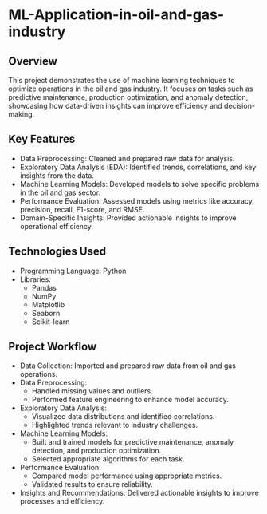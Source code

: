 # ML-Application-in-oil-and-gas-industry
## Overview
This project demonstrates the use of machine learning techniques to optimize operations in the oil and gas industry. It focuses on tasks such as predictive maintenance, production optimization, and anomaly detection, showcasing how data-driven insights can improve efficiency and decision-making.

## Key Features
- Data Preprocessing: Cleaned and prepared raw data for analysis.
- Exploratory Data Analysis (EDA): Identified trends, correlations, and key insights from the data.
- Machine Learning Models: Developed models to solve specific problems in the oil and gas sector.
- Performance Evaluation: Assessed models using metrics like accuracy, precision, recall, F1-score, and RMSE.
- Domain-Specific Insights: Provided actionable insights to improve operational efficiency.
## Technologies Used
- Programming Language: Python
- Libraries:
  - Pandas
  - NumPy
  - Matplotlib
  - Seaborn
  - Scikit-learn
## Project Workflow
- Data Collection: Imported and prepared raw data from oil and gas operations.
- Data Preprocessing:
  - Handled missing values and outliers.
  - Performed feature engineering to enhance model accuracy.
- Exploratory Data Analysis:
  - Visualized data distributions and identified correlations.
  - Highlighted trends relevant to industry challenges.
- Machine Learning Models:
  - Built and trained models for predictive maintenance, anomaly detection, and production optimization.
  - Selected appropriate algorithms for each task.
- Performance Evaluation:
  - Compared model performance using appropriate metrics.
  - Validated results to ensure reliability.
- Insights and Recommendations:
  Delivered actionable insights to improve processes and efficiency.

